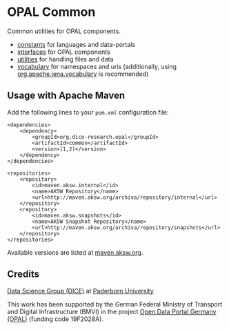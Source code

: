 # OPAL Common

Common utilities for OPAL components.

- [constants](../master/src/main/java/org/dice_research/opal/common/constants) for languages and data-portals
- [interfaces](../master/src/main/java/org/dice_research/opal/common/interfaces) for OPAL components
- [utilities](../master/src/main/java/org/dice_research/opal/common/utilities) for handling files and data
- [vocabulary](../master/src/main/java/org/dice_research/opal/common/vocabulary) for namespaces and uris (additionally, using [org.apache.jena.vocabulary](https://jena.apache.org/documentation/javadoc/jena/org/apache/jena/vocabulary/package-summary.html) is recommended)


## Usage with Apache Maven

Add the following lines to your `pom.xml` configuration file:

	<dependencies>
		<dependency>
			<groupId>org.dice-research.opal</groupId>
			<artifactId>common</artifactId>
			<version>[1,2)</version>
		</dependency>
	</dependencies>
	
	<repositories>
		<repository>
			<id>maven.aksw.internal</id>
			<name>AKSW Repository</name>
			<url>http://maven.aksw.org/archiva/repository/internal</url>
		</repository>
		<repository>
			<id>maven.aksw.snapshots</id>
			<name>AKSW Snapshot Repository</name>
			<url>http://maven.aksw.org/archiva/repository/snapshots</url>
		</repository>
	</repositories>

Available versions are listed at [maven.aksw.org](https://maven.aksw.org/archiva/#advancedsearch~internal/org.dice-research.opal~common~~~~~30).

## Credits

[Data Science Group (DICE)](https://dice-research.org/) at [Paderborn University](https://www.uni-paderborn.de/)

This work has been supported by the German Federal Ministry of Transport and Digital Infrastructure (BMVI) in the project [Open Data Portal Germany (OPAL)](http://projekt-opal.de/) (funding code 19F2028A).
